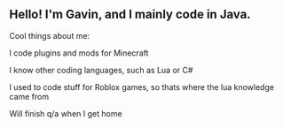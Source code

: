 ## Hello! I'm Gavin, and I mainly code in Java.

Cool things about me:

I code plugins and mods for Minecraft

I know other coding languages, such as Lua or C#

I used to code stuff for Roblox games, so thats where the lua knowledge came from

Will finish q/a when I get home
